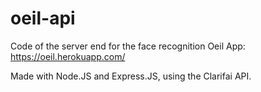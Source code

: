 # oeil-api
Code of the server end for the face recognition Oeil App: https://oeil.herokuapp.com/

Made with Node.JS and Express.JS, using the Clarifai API.
